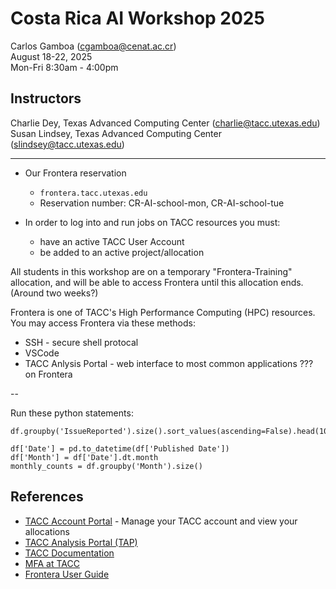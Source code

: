 # Costa Rica AI Workshop 2025

Carlos Gamboa (cgamboa@cenat.ac.cr)  
August 18-22, 2025  
Mon-Fri 8:30am - 4:00pm

## Instructors

Charlie Dey, Texas Advanced Computing Center (charlie@tacc.utexas.edu)  
Susan Lindsey, Texas Advanced Computing Center (slindsey@tacc.utexas.edu)  

---

* Our Frontera reservation 

	* `frontera.tacc.utexas.edu`
	* Reservation number: CR-AI-school-mon, CR-AI-school-tue

* In order to log into and run jobs on TACC resources you must:

	* have an active TACC User Account
	* be added to an active project/allocation

All students in this workshop are on a temporary "Frontera-Training" allocation, and will be able to access Frontera until this allocation ends. (Around two weeks?)

Frontera is one of TACC's High Performance Computing (HPC) resources.  You may access Frontera via these methods:

* SSH - secure shell protocal
* VSCode
* TACC Anlysis Portal  - web interface to most common applications ??? on Frontera

--

Run these python statements:

```
df.groupby('IssueReported').size().sort_values(ascending=False).head(10)

df['Date'] = pd.to_datetime(df['Published Date'])
df['Month'] = df['Date'].dt.month
monthly_counts = df.groupby('Month').size()
```


## References

* [TACC Account Portal](https://accounts.tacc.utexas.edu/login?redirect_url=profile) - Manage your TACC account and view your allocations
* [TACC Analysis Portal (TAP)](https://tap.tacc.utexas.edu/) 
* [TACC Documentation](http://docs.tacc.utexas.edu)
* [MFA at TACC](https://docs.tacc.utexas.edu/basics/mfa/)
* [Frontera User Guide](https://docs.tacc.utexas.edu/hpc/frontera/)

